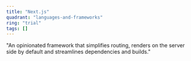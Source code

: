 ```yaml
---
title: "Next.js"
quadrant: "languages-and-frameworks"
ring: "trial"
tags: []
---
```


"An opinionated framework that simplifies routing, renders on the server side by default and streamlines dependencies and builds."
